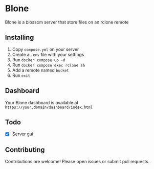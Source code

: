 # Blone

Blone is a blossom server that store files on an rclone remote

## Installing

1) Copy `compose.yml` on your server
2) Create a `.env` file with your settings
3) Run `docker compose up -d`
5) Run `docker compose exec rclone sh`
6) Add a remote named `bucket`
7) Run `exit`

## Dashboard

Your Blone dashboard is available at `https://your.domain/dashboard/index.html`

## Todo

- [x] Server gui

## Contributing

Contributions are welcome! Please open issues or submit pull requests.